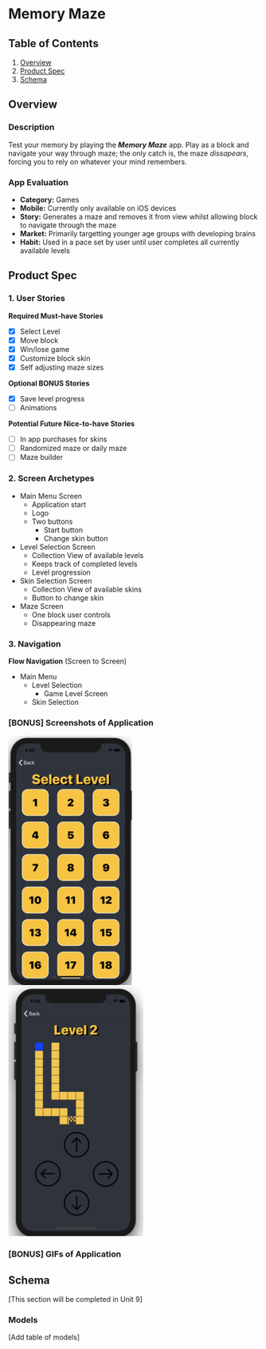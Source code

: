 # Memory Maze

## Table of Contents
1. [Overview](#Overview)
1. [Product Spec](#Product-Spec)
2. [Schema](#Schema)

## Overview
### Description
Test your memory by playing the **_Memory Maze_** app. Play as a block and navigate your way through maze; the only catch is, the maze *dissapears*, forcing you to rely on whatever your mind remembers. 

### App Evaluation
- **Category:** Games
- **Mobile:** Currently only available on iOS devices
- **Story:** Generates a maze and removes it from view whilst allowing block to navigate through the maze
- **Market:** Primarily targetting younger age groups with developing brains
- **Habit:** Used in a pace set by user until user completes all currently available levels

## Product Spec
### 1. User Stories
**Required Must-have Stories**
* [x] Select Level
* [x] Move block
* [x] Win/lose game
* [x] Customize block skin
* [x] Self adjusting maze sizes

**Optional BONUS Stories**
* [x] Save level progress
* [ ] Animations

**Potential Future Nice-to-have Stories**
* [ ] In app purchases for skins
* [ ] Randomized maze or daily maze
* [ ] Maze builder

### 2. Screen Archetypes
* Main Menu Screen
   * Application start
   * Logo
   * Two buttons
      * Start button
      * Change skin button
* Level Selection Screen
   * Collection View of available levels
   * Keeps track of completed levels
   * Level progression
* Skin Selection Screen
   * Collection View of available skins
   * Button to change skin
* Maze Screen
   * One block user controls
   * Disappearing maze

### 3. Navigation
**Flow Navigation** (Screen to Screen)
* Main Menu
   * Level Selection
      * Game Level Screen
   * Skin Selection
   
### [BONUS] Screenshots of Application
<p float="left">
  <img src="https://github.com/garry737/MemoryMaze/blob/master/Screenshots/Level%20Select%20Screen.png" height="500">
  <img src="https://github.com/garry737/MemoryMaze/blob/master/Screenshots/Maze%20Game%20Screen.png" height="500">
</p>

### [BONUS] GIFs of Application

## Schema 
[This section will be completed in Unit 9]
### Models
[Add table of models]
